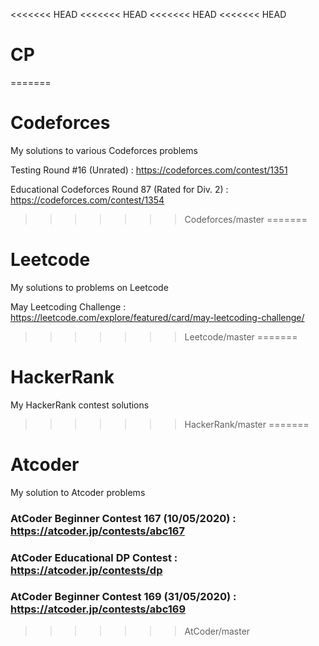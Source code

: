 <<<<<<< HEAD
<<<<<<< HEAD
<<<<<<< HEAD
<<<<<<< HEAD
# CP
=======
# Codeforces
My solutions to various Codeforces problems

Testing Round #16 (Unrated) : https://codeforces.com/contest/1351

Educational Codeforces Round 87 (Rated for Div. 2) : https://codeforces.com/contest/1354
>>>>>>> Codeforces/master
=======
# Leetcode
My solutions to problems on Leetcode

May Leetcoding Challenge : https://leetcode.com/explore/featured/card/may-leetcoding-challenge/
>>>>>>> Leetcode/master
=======
# HackerRank
My HackerRank contest solutions
>>>>>>> HackerRank/master
=======
# Atcoder
My solution to Atcoder problems

### AtCoder Beginner Contest 167 (10/05/2020) : https://atcoder.jp/contests/abc167

### AtCoder Educational DP Contest : https://atcoder.jp/contests/dp

### AtCoder Beginner Contest 169 (31/05/2020) : https://atcoder.jp/contests/abc169
>>>>>>> AtCoder/master
